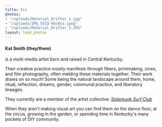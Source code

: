 ```yaml
---
title: Bio
photos:
- "/uploads/Material_Drifter_1.jpg"
- "/uploads/IMG_5533-4bc0ca.jpeg"
- "/uploads/Material_Drifter_3.JPG"
layout: lead_photos
---
```


#### Kat Smith (they/them)
is a multi-media artist born and raised in Central Kentucky.

Their creative practice mostly manifests through fibers, printmaking, zines, and film photography, often melding these materials together.
Their work draws on so much! Some being the natural landscape around them, home, ritual, reflection, dreams, gender, communal practice, and liberatory lineages.

They currently are a member of the artist collective: [*Solarpunk Surf Club*](https://www.solarpunksurf.club)

When they aren’t making visual art you can find them on the dance floor, at the circus, growing in the garden, or spending time in Kentucky's many pockets of DIY community.